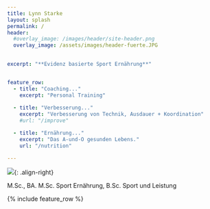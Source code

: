 ```yaml
---
title: Lynn Starke
layout: splash
permalink: /
header:
  #overlay_image: /images/header/site-header.png
  overlay_image: /assets/images/header-fuerte.JPG
  

excerpt: "**Evidenz basierte Sport Ernährung**"


feature_row:
  - title: "Coaching..."
    excerpt: "Personal Training"
    
  - title: "Verbesserung..."
    excerpt: "Verbesserung von Technik, Ausdauer + Koordination"
    #url: "/improve"

  - title: "Ernährung..."
    excerpt: "Das A-und-O gesunden Lebens."
    url: "/nutrition"

---
```


![](/images/about/lynn-400px.jpg){: .align-right}


M.Sc., BA.
M.Sc. Sport Ernährung, B.Sc. Sport und Leistung


{% include feature_row %}
